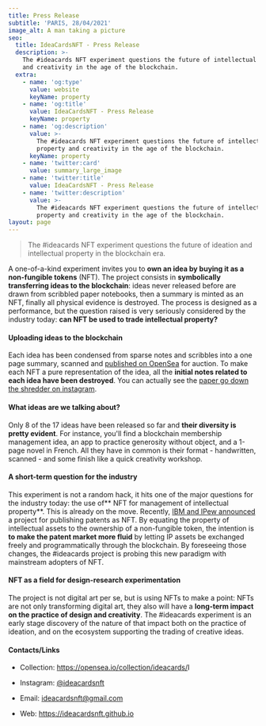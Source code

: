 ```yaml
---
title: Press Release
subtitle: 'PARIS, 28/04/2021'
image_alt: A man taking a picture
seo:
  title: IdeaCardsNFT - Press Release
  description: >-
    The #ideacards NFT experiment questions the future of intellectual property
    and creativity in the age of the blockchain.
  extra:
    - name: 'og:type'
      value: website
      keyName: property
    - name: 'og:title'
      value: IdeaCardsNFT - Press Release
      keyName: property
    - name: 'og:description'
      value: >-
        The #ideacards NFT experiment questions the future of intellectual
        property and creativity in the age of the blockchain.
      keyName: property
    - name: 'twitter:card'
      value: summary_large_image
    - name: 'twitter:title'
      value: IdeaCardsNFT - Press Release
    - name: 'twitter:description'
      value: >-
        The #ideacards NFT experiment questions the future of intellectual
        property and creativity in the age of the blockchain.
layout: page
---
```

> The #ideacards NFT experiment questions the future of ideation and intellectual property in the blockchain era.

A one-of-a-kind experiment invites you to **own an idea by buying it as a non-fungible tokens** (NFT). The project consists in **symbolically transferring ideas to the blockchain**: ideas never released before are drawn from scribbled paper notebooks, then a summary is minted as an NFT, finally all physical evidence is destroyed. The process is designed as a performance, but the question raised is very seriously considered by the industry today: **can NFT be used to trade intellectual property?**

#### Uploading ideas to the blockchain

Each idea has been condensed from sparse notes and scribbles into a one page summary, scanned and [published on OpenSea](https://opensea.io/collection/ideacards/) for auction. To make each NFT a pure representation of the idea, all the **initial notes related to each idea have been destroyed**. You can actually see the [paper go down the shredder on instagram](https://www.instagram.com/p/CN9NsbPBK0c/).

#### What ideas are we talking about?

Only 8 of the 17 ideas have been released so far and **their diversity is pretty evident**. For instance, you'll find a blockchain membership management idea, an app to practice generosity without object, and a 1-page novel in French. All they have in common is their format - handwritten, scanned - and some finish like a quick creativity workshop.

#### A short-term question for the industry

This experiment is not a random hack, it hits one of the major questions for the industry today: the use of\*\* NFT for management of intellectual property\*\*. This is already on the move. Recently, [IBM and IPew announced](https://newsroom.ibm.com/2021-04-20-IPwe-and-IBM-Seek-to-Transform-Corporate-Patents-With-Next-Generation-NFTs-Using-IBM-Blockchain) a project for publishing patents as NFT. By equating the property of intellectual assets to the ownership of a non-fungible token, the intention is **to make the patent market more fluid** by letting IP assets be exchanged freely and programmatically through the blockchain. By foreseeing those changes, the #ideacards project is probing this new paradigm with mainstream adopters of NFT.

#### NFT as a field for design-research experimentation

The project is not digital art per se, but is using NFTs to make a point: NFTs are not only transforming digital art, they also will have a **long-term impact on the practice of design and creativity**. The #ideacards experiment is an early stage discovery of the nature of that impact both on the practice of ideation, and on the ecosystem supporting the trading of creative ideas.

#### Contacts/Links

*   Collection: <https://opensea.io/collection/ideacards/>I

*   Instagram: [@ideacardsnft](https://www.instagram.com/ideacardsnft/)

*   Email: ideacardsnft@gmail.com

*   Web: <https://ideacardsnft.github.io>
